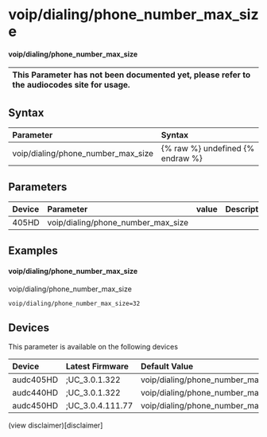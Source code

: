 ﻿---
description: voip/dialing/phone_number_max_size
search: false
---

# voip/dialing/phone_number_max_size

#### voip/dialing/phone_number_max_size


| This Parameter has not been documented yet, please refer to the audiocodes site for usage.  |
| :--- |

## Syntax
| Parameter | Syntax |
| :--- | :--- |
|voip/dialing/phone_number_max_size | {% raw %} undefined {% endraw %} |

## Parameters
|Device|Parameter|value|Description|
|:---|:---|:---|:---|
| 405HD | voip/dialing/phone_number_max_size |  |  |

## Examples
#### voip/dialing/phone_number_max_size

voip/dialing/phone_number_max_size

```
voip/dialing/phone_number_max_size=32
```

## Devices
This parameter is available on the following devices

| Device | Latest Firmware | Default Value |
|:---|:---|:---|
| audc405HD | ;UC_3.0.1.322 | voip/dialing/phone_number_max_size=32 
| audc440HD | ;UC_3.0.1.322 | voip/dialing/phone_number_max_size=32 
| audc450HD | ;UC_3.0.4.111.77 | voip/dialing/phone_number_max_size=32 

(view disclaimer)[disclaimer]
